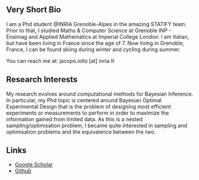 ## Very Short Bio

I am a Phd student @INRIA Grenoble-Alpes in the amazing STATIFY team. Prior to that, I studied Maths & Computer Science at Grenoble INP - Ensimag and Applied Mathematics at Imperial College London.
I am Italian, but have been living in France since the age of 7.
Now living in Grenoble, France, I can be found skiing during winter and cycling during summer.

You can reach me at: jacopo.iollo [at] inria.fr

## Research Interests

My research evolves around computational methods for Bayesian Inference. In particular, my Phd topic is centered around Bayesian Optimal Experimental Design that is the problem of designing most efficient experiments or measurements to perform in order to maximize the information gained from limited data.
As this is a nested sampling/optimisation problem, I became quite interested in sampling and optimisation problems and the equivalence between the two.

## Links
- [Google Scholar](https://scholar.google.com/citations?user=3eJymuUAAAAJ)
- [Github](https://github.com/iolloj)
